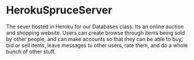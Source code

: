 HerokuSpruceServer
==================

The sever hosted in Heroku for our Databases class. Its an online auction and shopping website. Users can create browse through items being sold by other people, and can make accounts so that they can be able to buy, bid or sell items, leave messages to other users, rate them, and do a whole bunch of other stuff.
